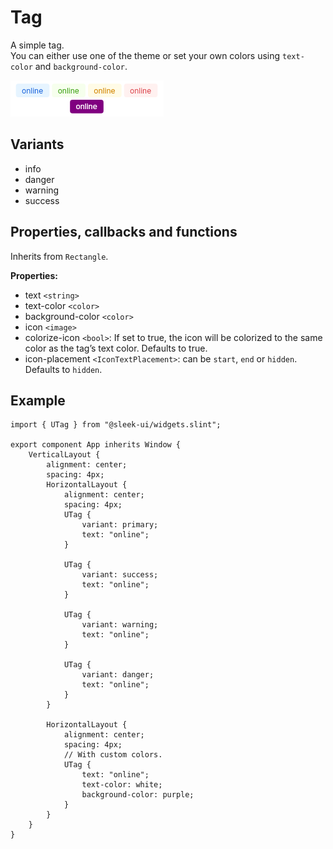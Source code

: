 # Tag
A simple tag.  
You can either use one of the theme or set your own colors using `text-color` and `background-color`.

![tag presentation](images/tag.png)

## Variants
- info
- danger
- warning
- success

## Properties, callbacks and functions
Inherits from `Rectangle`.   

**Properties:**
- text `<string>`
- text-color `<color>`
- background-color `<color>`
- icon `<image>`
- colorize-icon `<bool>`: If set to true, the icon will be colorized to the same color as the tag’s text color. Defaults to true.
- icon-placement `<IconTextPlacement>`: can be `start`, `end` or `hidden`. Defaults to `hidden`.

## Example
```slint
import { UTag } from "@sleek-ui/widgets.slint";

export component App inherits Window {
	VerticalLayout {
		alignment: center;
		spacing: 4px;
		HorizontalLayout {
			alignment: center;
			spacing: 4px;
			UTag {
				variant: primary;
				text: "online";
			}

			UTag {
				variant: success;
				text: "online";
			}

			UTag {
				variant: warning;
				text: "online";
			}

			UTag {
				variant: danger;
				text: "online";
			}
		}

		HorizontalLayout {
			alignment: center;
			spacing: 4px;
			// With custom colors.
			UTag {
				text: "online";
				text-color: white;
				background-color: purple;
			}
		}
	}
}
```